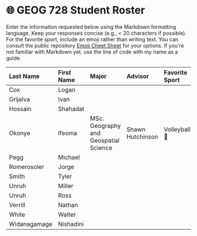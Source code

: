 # 🌐 GEOG 728 Student Roster

Enter the information requested below using the Markdown formatting language.  Keep your responses concise (e.g., < 20 characters if possible).  For the favorite sport, include an emoji rather than writing text.  You can consult the public repository [Emoji Cheet Sheet](https://github.com/ikatyang/emoji-cheat-sheet) for your options.  If you're not familiar with Markdown yet, use the line of code with my name as a guide.

| Last Name                    | First Name                   | Major                        | Advisor                      | Favorite Sport               |
| :--------------------------- | :--------------------------- | :--------------------------- | :--------------------------- | :--------------------------- |
| Cox | Logan |
| Grijalva | Ivan |
| Hossain | Shahadat |
| Okonye | Ifeoma | MSc. Geography and Geospatial Science | Shawn Hutchinson | Volleyball 🏐 |
| Pegg | Michael |
| Romerosoler | Jorge |
| Smith | Tyler |
| Unruh | Miller |
| Unruh | Ross |
| Verrill | Nathan |
| White | Walter | 
| Widanagamage | Nishadini |

